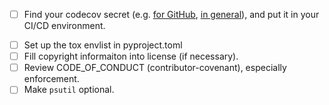 - [ ] Find your codecov secret (e.g. [for GitHub][1], [in general][2]),
      and put it in your CI/CD environment.

[1]: https://codecov.io/gh/charmoniumQ/charmonium.time_block
[2]: https://docs.codecov.io/docs

- [ ] Set up the tox envlist in pyproject.toml
- [ ] Fill copyright informaiton into license (if necessary).
- [ ] Review CODE_OF_CONDUCT (contributor-covenant), especially enforcement.
- [ ] Make `psutil` optional.
